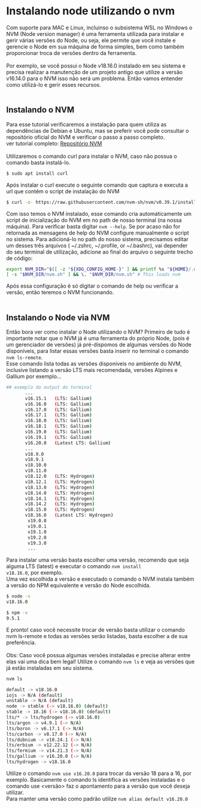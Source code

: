 # Instalando node utilizando o nvm
</hr>

Com suporte para MAC e Linux, incluinso o subsistema WSL no Windows o NVM (Node version manager) é uma ferramenta utilizada para instalar e gerir várias versões do Node, ou seja, ele permite que você instale e gerencie o Node em sua máquina de forma simples, bem como também proporcionar troca de versões dentro da ferramenta. 
</br></br>
Por exemplo, se você possui o Node v18.16.0 instalado em seu sistema e precisa realizar a manutenção de um projeto antigo que utilize a versão v16.14.0 para o NVM isso não será um problema. Então vamos entender como utilizá-lo e gerir esses recursos.
</br></br>
<h2>Instalando o NVM</h2>
Para esse tutorial verificaremos a instalação para quem utiliza as dependências de Debian e Ubuntu, mas se preferir você pode consultar o repositório oficial do NVM e verificar o passo a passo completo. </br>
ver tutorial completo: <a href="https://github.com/nvm-sh/nvm">Repositório NVM</a>
</br></br>
Utilizaremos o comando curl para instalar o NVM, caso não possua o comando basta instalá-lo.

```bash 
$ sudo apt install curl
```
Após instalar o curl execute o seguinte comando que captura e executa a url que contém o script de instalação do NVM

```bash
$ curl -o- https://raw.githubusercontent.com/nvm-sh/nvm/v0.39.1/install.sh | bash
```

Com isso temos o NVM instalado, esse comando cria automáticamente um script de inicialização do NVM em no path de nosso terminal (na nossa máquina). Para verificar basta digitar <code>nvm --help</code>. Se por acaso não for retornada as mensagens de help do NVM configure manualmente o script no sistema. Para adicioná-lo no path do nosso sistema, precisamos editar um desses três arquivos ( ~/.zshrc, ~/.profile, or ~/.bashrc), vai depender do seu terminal de utilização, adicione ao final do arquivo o seguinte trecho de código:

```bash
export NVM_DIR="$([ -z "${XDG_CONFIG_HOME-}" ] && printf %s "${HOME}/.nvm" || printf %s "${XDG_CONFIG_HOME}/nvm")"
[ -s "$NVM_DIR/nvm.sh" ] && \. "$NVM_DIR/nvm.sh" # This loads nvm
```
Após essa configuração é só digitar o comando de help ou verificar a versão, então teremos o NVM funcionando.
</br></br>

<h2>Instalando o Node via NVM</h2>
Então bora ver como instalar o Node utilizando o NVM? Primeiro de tudo é importante notar que o NVM já é uma ferramenta do próprio Node, (pois é um gerenciador de versões) já pré-dispomos de algumas versões do Node disponíveis, para listar essas versões basta inserir no terminal o comando <code>nvm ls-remote</code>.</br>
Esse comando lista todas as versões disponíveis no ambiente do NVM, inclusive listando a versão LTS mais recomendada, versões Alpines e Gallium por exemplo...</br>

```bash
## exemplo do output do terminal
       ...
       v16.15.1   (LTS: Gallium)
       v16.16.0   (LTS: Gallium)
       v16.17.0   (LTS: Gallium)
       v16.17.1   (LTS: Gallium)
       v16.18.0   (LTS: Gallium)
       v16.18.1   (LTS: Gallium)
       v16.19.0   (LTS: Gallium)
       v16.19.1   (LTS: Gallium)
       v16.20.0   (Latest LTS: Gallium) 
       ...
       v18.9.0
       v18.9.1
       v18.10.0
       v18.11.0
       v18.12.0   (LTS: Hydrogen)
       v18.12.1   (LTS: Hydrogen)
       v18.13.0   (LTS: Hydrogen)
       v18.14.0   (LTS: Hydrogen)
       v18.14.1   (LTS: Hydrogen)
       v18.14.2   (LTS: Hydrogen)
       v18.15.0   (LTS: Hydrogen)
       v18.16.0   (Latest LTS: Hydrogen)
        v19.0.0
        v19.0.1
        v19.1.0
        v19.2.0
        v19.3.0
        ...
```
Para instalar uma versão basta escolher uma versão, recomendo que seja alguma LTS (latest) e executar o comando <code>nvm install v18.16.0</code>, por exemplo.</br>
Uma vez escolhida a versão e executado o comando o NVM instala também a versão do NPM equivalente e versão do Node escolhida.

```bash
$ node -v
v18.16.0

$ npm -v
9.5.1
```
E pronto! caso você necessite trocar de versão basta utilizar o comando nvm ls-remote e todas as versões serão listadas, basta escolher a de sua preferência.</br></br>
Obs: Caso você possua algumas versões instaladas e precise alterar entre elas vai uma dica bem legal! Utilize o comando <code>nvm ls</code> e veja as versões que já estão instaladas em seu sistema.

```bash
nvm ls 

default -> v18.16.0
iojs -> N/A (default)
unstable -> N/A (default)
node -> stable (-> v18.16.0) (default)
stable -> 18.16 (-> v18.16.0) (default)
lts/* -> lts/hydrogen (-> v18.16.0)
lts/argon -> v4.9.1 (-> N/A)
lts/boron -> v6.17.1 (-> N/A)
lts/carbon -> v8.17.0 (-> N/A)
lts/dubnium -> v10.24.1 (-> N/A)
lts/erbium -> v12.22.12 (-> N/A)
lts/fermium -> v14.21.3 (-> N/A)
lts/gallium -> v16.20.0 (-> N/A)
lts/hydrogen -> v18.16.0
```
Utilize o comando <code>nvm use v16.20.0</code> para trocar da versão 18 para a 16, por exemplo. Basicamente o comando ls identifica as versões instaladas e o comando use <versão> faz o apontamento para a versão que você deseja utilizar.</br>
Para manter uma versão como padrão utilize <code>nvm alias default v16.20.0</code>
